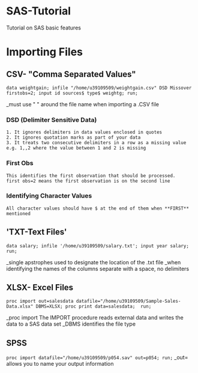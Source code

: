 # SAS-Tutorial
Tutorial on SAS basic features

# Importing Files
## CSV- "Comma Separated Values"
`data weightgain;
infile "/home/u39109509/weightgain.csv" DSD Missover firstobs=2;
input id sources$ type$ weightg;
run;`

_must use " " around the file name when importing a .CSV file

### DSD (Delimiter Sensitive Data)
    1. It ignores delimiters in data values enclosed in quotes
    2. It ignores quotation marks as part of your data
    3. It treats two consecutive delimiters in a row as a missing value e.g. 1,,2 where the value between 1 and 2 is missing
    
### First Obs
    This identifies the first observation that should be processed. 
    first obs=2 means the first observation is on the second line
    
### Identifying Character Values
    All character values should have $ at the end of them when **FIRST** mentioned

## 'TXT-Text Files'
`data salary;
infile '/home/u39109509/salary.txt';
input year salary; 
run;`  

_single apstrophes used to designate the location of the .txt file
_when identifying the names of the columns separate with a space, no delimiters 
    
## XLSX- Excel Files
`proc import out=salesdata datafile="/home/u39109509/Sample-Sales-Data.xlsx" DBMS=XLSX;
proc print data=salesdata; 
run;`

_proc import The IMPORT procedure reads external data and writes the data to a SAS data set 
_DBMS identifies the file type 


 ## SPSS
  `proc import datafile="/home/u39109509/p054.sav" out=p054;
  run;`
  _out= allows you to name your output information
